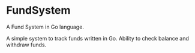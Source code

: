 # FundSystem
A Fund System in Go language.

A simple system to track funds written in Go. Ability to check balance and withdraw funds.